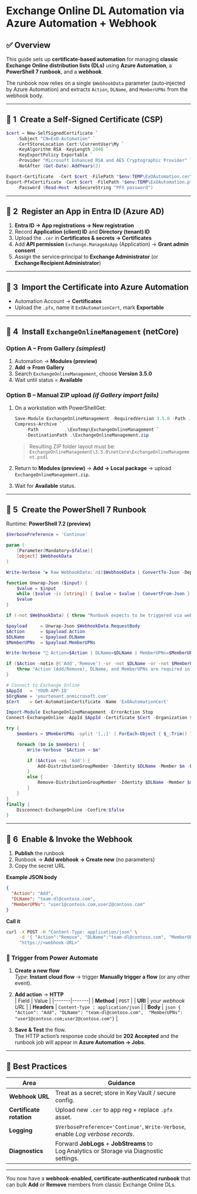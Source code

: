 # Exchange Online DL Automation via Azure Automation + Webhook

## ✅ Overview

This guide sets up **certificate‑based automation** for managing **classic Exchange Online distribution lists (DLs)** using **Azure Automation**, a **PowerShell 7 runbook**, and a **webhook**.

The runbook now relies on a single `$WebhookData` parameter (auto‑injected by Azure Automation) and extracts `Action`, `DLName`, and `MemberUPNs` from the webhook body.

---

## 🔹 1  Create a Self‑Signed Certificate (CSP)

```powershell
$cert = New-SelfSignedCertificate `
    -Subject "CN=ExO-Automation" `
    -CertStoreLocation Cert:\CurrentUser\My `
    -KeyAlgorithm RSA -KeyLength 2048 `
    -KeyExportPolicy Exportable `
    -Provider "Microsoft Enhanced RSA and AES Cryptographic Provider" `
    -NotAfter (Get-Date).AddYears(3)

Export-Certificate  -Cert $cert -FilePath "$env:TEMP\ExOAutomation.cer"
Export-PfxCertificate -Cert $cert -FilePath "$env:TEMP\ExOAutomation.pfx" `
    -Password (Read-Host -AsSecureString "PFX password")
```

---

## 🔹 2  Register an App in Entra ID (Azure AD)

1. **Entra ID → App registrations → New registration**  
2. Record **Application (client) ID** and **Directory (tenant) ID**  
3. Upload the `.cer` in **Certificates & secrets → Certificates**  
4. Add **API permission** `Exchange.ManageAsApp` (Application) → **Grant admin consent**  
5. Assign the service‑principal to **Exchange Administrator** (or **Exchange Recipient Administrator**)

---

## 🔹 3  Import the Certificate into Azure Automation

* Automation Account → **Certificates**  
* Upload the `.pfx`, name it `ExOAutomationCert`, mark **Exportable**

---

## 🔹 4  Install `ExchangeOnlineManagement` (netCore)

### Option A – From Gallery *(simplest)*

1. Automation → **Modules (preview)**  
2. **Add → From Gallery**  
3. Search `ExchangeOnlineManagement`, choose **Version 3.5.0**  
4. Wait until status = **Available**

### Option B – Manual ZIP upload *(if Gallery import fails)*

1. On a workstation with PowerShellGet:

    ```powershell
    Save-Module ExchangeOnlineManagement -RequiredVersion 3.5.0 -Path .\ExoTemp
    Compress-Archive `
        -Path          .\ExoTemp\ExchangeOnlineManagement `
        -DestinationPath .\ExchangeOnlineManagement.zip
    ```

    > Resulting ZIP folder layout must be:<br>
    > `ExchangeOnlineManagement\3.5.0\netCore\ExchangeOnlineManagement.psd1`

2. Return to **Modules (preview)** → **Add → Local package** → upload `ExchangeOnlineManagement.zip`.  
3. Wait for **Available** status.

---

## 🔹 5  Create the PowerShell 7 Runbook

Runtime: **PowerShell 7.2 (preview)**

```powershell
$VerbosePreference = 'Continue'

param (
    [Parameter(Mandatory=$false)]
    [object] $WebhookData
)

Write-Verbose "▶️ Raw WebhookData:`n$($WebhookData | ConvertTo-Json -Depth 5)"

function Unwrap-Json ($input) {
    $value = $input
    while ($value -is [string]) { $value = $value | ConvertFrom-Json }
    $value
}

if (-not $WebhookData) { throw "Runbook expects to be triggered via webhook." }

$payload     = Unwrap-Json $WebhookData.RequestBody
$Action      = $payload.Action
$DLName      = $payload.DLName
$MemberUPNs  = $payload.MemberUPNs

Write-Verbose "🧩 Action=$Action | DLName=$DLName | MemberUPNs=$MemberUPNs"

if ($Action -notin @('Add','Remove') -or -not $DLName -or -not $MemberUPNs) {
    throw "Action (Add/Remove), DLName, and MemberUPNs are required in the webhook body."
}

# Connect to Exchange Online
$AppId   = 'YOUR-APP-ID'
$OrgName = 'yourtenant.onmicrosoft.com'
$Cert    = Get-AutomationCertificate -Name 'ExOAutomationCert'

Import-Module ExchangeOnlineManagement -ErrorAction Stop
Connect-ExchangeOnline -AppId $AppId -Certificate $Cert -Organization $OrgName -ShowBanner:$false

try {
    $members = $MemberUPNs -split '[,;]' | ForEach-Object { $_.Trim() } | Where-Object { $_ }

    foreach ($m in $members) {
        Write-Verbose "$Action → $m"

        if ($Action -eq 'Add') {
            Add-DistributionGroupMember -Identity $DLName -Member $m -BypassSecurityGroupManagerCheck
        }
        else {
            Remove-DistributionGroupMember -Identity $DLName -Member $m -BypassSecurityGroupManagerCheck -Confirm:$false
        }
    }
}
finally {
    Disconnect-ExchangeOnline -Confirm:$false
}
```

---

## 🔹 6  Enable & Invoke the Webhook

1. **Publish** the runbook  
2. Runbook → **Add webhook → Create new** (no parameters)  
3. Copy the secret URL  

**Example JSON body**

```json
{
  "Action": "Add",
  "DLName": "team-dl@contoso.com",
  "MemberUPNs": "user1@contoso.com,user2@contoso.com"
}
```

**Call it**

```bash
curl -X POST -H "Content-Type: application/json" \
     -d '{ "Action":"Remove", "DLName":"team-dl@contoso.com", "MemberUPNs":"u1@contoso.com;u2@contoso.com" }' \
     "https://<webhook-URL>"
```

### 🚀 Trigger from **Power Automate**

1. **Create a new flow**  
   *Type*: **Instant cloud flow** → trigger **Manually trigger a flow** (or any other event).

2. **Add action** → **HTTP**  
   | Field | Value |
   |-------|-------|
   | **Method** | `POST` |
   | **URI** | *your webhook URL* |
   | **Headers** | `Content-Type : application/json` |
   | **Body** | ```json {  "Action": "Add", "DLName": "team-dl@contoso.com",  "MemberUPNs": "user1@contoso.com;user2@contoso.com"}``` |

3. **Save & Test** the flow.  
   The HTTP action’s response code should be **202 Accepted** and the runbook job will appear in **Azure Automation → Jobs**.


---

## 🔐 Best Practices

| Area | Guidance |
|------|----------|
| **Webhook URL** | Treat as a secret; store in Key Vault / secure config. |
| **Certificate rotation** | Upload new `.cer` to app reg + replace `.pfx` asset. |
| **Logging** | `$VerbosePreference='Continue'`, `Write-Verbose`, enable *Log verbose records*. |
| **Diagnostics** | Forward **JobLogs** + **JobStreams** to Log Analytics or Storage via Diagnostic settings. |

---

You now have a **webhook‑enabled, certificate‑authenticated runbook** that can bulk **Add** or **Remove** members from classic Exchange Online DLs.
